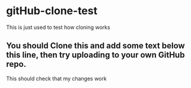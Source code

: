 # gitHub-clone-test
This is just used to test how cloning works

## You should Clone this and add some text below this line, then try uploading to your own GitHub repo. 
This should check that my changes work

